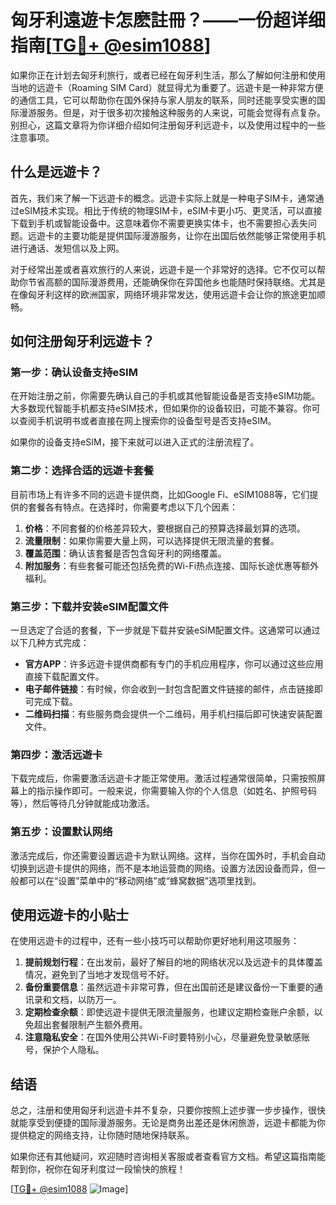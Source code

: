 # 匈牙利遠遊卡怎麽註冊？——一份超详细指南[[TG💪+ @esim1088](https://t.me/s/esim1088)]

如果你正在计划去匈牙利旅行，或者已经在匈牙利生活，那么了解如何注册和使用当地的远遊卡（Roaming SIM Card）就显得尤为重要了。远遊卡是一种非常方便的通信工具，它可以帮助你在国外保持与家人朋友的联系，同时还能享受实惠的国际漫游服务。但是，对于很多初次接触这种服务的人来说，可能会觉得有点复杂。别担心，这篇文章将为你详细介绍如何注册匈牙利远遊卡，以及使用过程中的一些注意事项。

## 什么是远遊卡？

首先，我们来了解一下远遊卡的概念。远遊卡实际上就是一种电子SIM卡，通常通过eSIM技术实现。相比于传统的物理SIM卡，eSIM卡更小巧、更灵活，可以直接下载到手机或智能设备中。这意味着你不需要更换实体卡，也不需要担心丢失问题。远遊卡的主要功能是提供国际漫游服务，让你在出国后依然能够正常使用手机进行通话、发短信以及上网。

对于经常出差或者喜欢旅行的人来说，远遊卡是一个非常好的选择。它不仅可以帮助你节省高额的国际漫游费用，还能确保你在异国他乡也能随时保持联络。尤其是在像匈牙利这样的欧洲国家，网络环境非常发达，使用远遊卡会让你的旅途更加顺畅。

## 如何注册匈牙利远遊卡？

### 第一步：确认设备支持eSIM

在开始注册之前，你需要先确认自己的手机或其他智能设备是否支持eSIM功能。大多数现代智能手机都支持eSIM技术，但如果你的设备较旧，可能不兼容。你可以查阅手机说明书或者直接在网上搜索你的设备型号是否支持eSIM。

如果你的设备支持eSIM，接下来就可以进入正式的注册流程了。

### 第二步：选择合适的远遊卡套餐

目前市场上有许多不同的远遊卡提供商，比如Google Fi、eSIM1088等，它们提供的套餐各有特点。在选择时，你需要考虑以下几个因素：

1. **价格**：不同套餐的价格差异较大，要根据自己的预算选择最划算的选项。
2. **流量限制**：如果你需要大量上网，可以选择提供无限流量的套餐。
3. **覆盖范围**：确认该套餐是否包含匈牙利的网络覆盖。
4. **附加服务**：有些套餐可能还包括免费的Wi-Fi热点连接、国际长途优惠等额外福利。

### 第三步：下载并安装eSIM配置文件

一旦选定了合适的套餐，下一步就是下载并安装eSIM配置文件。这通常可以通过以下几种方式完成：

- **官方APP**：许多远遊卡提供商都有专门的手机应用程序，你可以通过这些应用直接下载配置文件。
- **电子邮件链接**：有时候，你会收到一封包含配置文件链接的邮件，点击链接即可完成下载。
- **二维码扫描**：有些服务商会提供一个二维码，用手机扫描后即可快速安装配置文件。

### 第四步：激活远遊卡

下载完成后，你需要激活远遊卡才能正常使用。激活过程通常很简单，只需按照屏幕上的指示操作即可。一般来说，你需要输入你的个人信息（如姓名、护照号码等），然后等待几分钟就能成功激活。

### 第五步：设置默认网络

激活完成后，你还需要设置远遊卡为默认网络。这样，当你在国外时，手机会自动切换到远遊卡提供的网络，而不是本地运营商的网络。设置方法因设备而异，但一般都可以在“设置”菜单中的“移动网络”或“蜂窝数据”选项里找到。

## 使用远遊卡的小贴士

在使用远遊卡的过程中，还有一些小技巧可以帮助你更好地利用这项服务：

1. **提前规划行程**：在出发前，最好了解目的地的网络状况以及远遊卡的具体覆盖情况，避免到了当地才发现信号不好。
2. **备份重要信息**：虽然远遊卡非常可靠，但在出国前还是建议备份一下重要的通讯录和文档，以防万一。
3. **定期检查余额**：即使远遊卡提供无限流量服务，也建议定期检查账户余额，以免超出套餐限制产生额外费用。
4. **注意隐私安全**：在国外使用公共Wi-Fi时要特别小心，尽量避免登录敏感账号，保护个人隐私。

## 结语

总之，注册和使用匈牙利远遊卡并不复杂，只要你按照上述步骤一步步操作，很快就能享受到便捷的国际漫游服务。无论是商务出差还是休闲旅游，远遊卡都能为你提供稳定的网络支持，让你随时随地保持联系。

如果你还有其他疑问，欢迎随时咨询相关客服或者查看官方文档。希望这篇指南能帮到你，祝你在匈牙利度过一段愉快的旅程！

[[TG💪+ @esim1088](https://t.me/s/esim1088) ![Image](https://i.postimg.cc/4NQfJmqS/Snipaste-2025-05-13-00-14-12.png)]